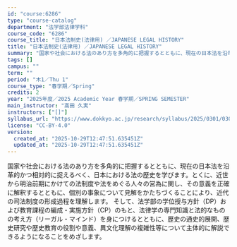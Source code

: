 ```yaml
---
id: "course:6286"
type: "course-catalog"
department: "法学部法律学科"
course_code: "6286"
course_title: "日本法制史(法律用) ／JAPANESE LEGAL HISTORY"
title: "日本法制史(法律用) ／JAPANESE LEGAL HISTORY"
summary: "国家や社会における法のあり方を多角的に把握するとともに、現在の日本法を沿革的かつ相対的に捉えるべく、日本における法の歴史を学びます。とくに、近世から明治前期にかけての法制度や法をめぐる人々の営為に関し、その意義を正確に解釈するとともに、個別…"
tags: []
campus: ""
term: ""
period: "木1／Thu 1"
course_type: "春学期／Spring"
credits: 2
year: "2025年度／2025 Academic Year 春学期／SPRING SEMESTER"
main_instructor: "髙田 久実"
instructors: ["[]"]
syllabus_url: "https://www.dokkyo.ac.jp/research/syllabus/2025/0301/0301_06286_ja_JP.html"
license: "CC-BY-4.0"
version:
  created_at: "2025-10-29T12:47:51.635451Z"
  updated_at: "2025-10-29T12:47:51.635451Z"
---
```

国家や社会における法のあり方を多角的に把握するとともに、現在の日本法を沿革的かつ相対的に捉えるべく、日本における法の歴史を学びます。とくに、近世から明治前期にかけての法制度や法をめぐる人々の営為に関し、その意義を正確に解釈するとともに、個別の事象について見解をかたちづくることにより、近代の司法制度の形成過程を理解します。 そして、法学部の学位授与方針（DP）および教育課程の編成・実施方針（CP）のもと、法律学の専門知識と法的なものの考え方（リーガル・マインド）を身につけるとともに、歴史の通史的展開、歴史研究や歴史教育の役割や意義、異文化理解の複雑性等について主体的に解説できるようになることをめざします。
